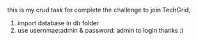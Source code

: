 this is my crud task for complete the challenge to join TechGrid,
1. import database in db folder
2. use usernmae:admin & password: admin to login
thanks :)
